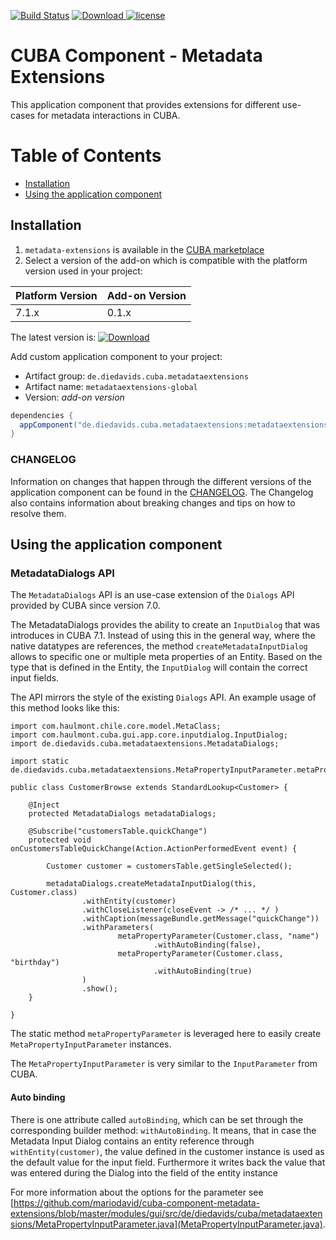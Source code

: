 [![Build Status](https://travis-ci.com/mariodavid/cuba-component-metadata-extensions.svg?branch=master)](https://travis-ci.com/mariodavid/cuba-component-metadata-extensions)
[ ![Download](https://api.bintray.com/packages/mariodavid/cuba-components/cuba-component-metadata-extensions/images/download.svg) ](https://bintray.com/mariodavid/cuba-components/cuba-component-metadata-extensions/_latestVersion)
[![license](https://img.shields.io/badge/license-Apache%20License%202.0-blue.svg?style=flat)](http://www.apache.org/licenses/LICENSE-2.0)

# CUBA Component - Metadata Extensions

This application component that provides extensions for different use-cases for metadata interactions in CUBA.


Table of Contents
=================

  * [Installation](#installation)
  * [Using the application component](#using-the-application-component)


## Installation

1. `metadata-extensions` is available in the [CUBA marketplace](https://www.cuba-platform.com/marketplace/metadata-extensions)
2. Select a version of the add-on which is compatible with the platform version used in your project:

| Platform Version | Add-on Version |
| ---------------- | -------------- |
| 7.1.x            | 0.1.x          |


The latest version is: [ ![Download](https://api.bintray.com/packages/mariodavid/cuba-components/cuba-component-metadata-extensions/images/download.svg) ](https://bintray.com/mariodavid/cuba-components/cuba-component-metadata-extensions/_latestVersion)

Add custom application component to your project:

* Artifact group: `de.diedavids.cuba.metadataextensions`
* Artifact name: `metadataextensions-global`
* Version: *add-on version*

```groovy
dependencies {
  appComponent("de.diedavids.cuba.metadataextensions:metadataextensions-global:*addon-version*")
}
```


### CHANGELOG

Information on changes that happen through the different versions of the application component can be found in the [CHANGELOG](https://github.com/mariodavid/cuba-component-metadata-extensions/blob/master/CHANGELOG.md).
The Changelog also contains information about breaking changes and tips on how to resolve them.



## Using the application component



### MetadataDialogs API

The `MetadataDialogs` API is an use-case extension of the `Dialogs` API provided by CUBA since version 7.0.

The MetadataDialogs provides the ability to create an `InputDialog` that was introduces in CUBA 7.1. Instead
of using this in the general way, where the native datatypes are references, the method `createMetadataInputDialog`
allows to specific one or multiple meta properties of an Entity. Based on the type that is defined in the Entity,
the `InputDialog` will contain the correct input fields.

The API mirrors the style of the existing `Dialogs` API. An example usage of this method looks like this:

```
import com.haulmont.chile.core.model.MetaClass;
import com.haulmont.cuba.gui.app.core.inputdialog.InputDialog;
import de.diedavids.cuba.metadataextensions.MetadataDialogs;

import static de.diedavids.cuba.metadataextensions.MetaPropertyInputParameter.metaPropertyParameter;

public class CustomerBrowse extends StandardLookup<Customer> {

    @Inject
    protected MetadataDialogs metadataDialogs;

    @Subscribe("customersTable.quickChange")
    protected void onCustomersTableQuickChange(Action.ActionPerformedEvent event) {

        Customer customer = customersTable.getSingleSelected();

        metadataDialogs.createMetadataInputDialog(this, Customer.class)
                .withEntity(customer)
                .withCloseListener(closeEvent -> /* ... */ )
                .withCaption(messageBundle.getMessage("quickChange"))
                .withParameters(
                        metaPropertyParameter(Customer.class, "name")
                                .withAutoBinding(false),
                        metaPropertyParameter(Customer.class, "birthday")
                                .withAutoBinding(true)
                )
                .show();
    }

}
```


The static method `metaPropertyParameter` is leveraged here to easily create `MetaPropertyInputParameter` instances.

The `MetaPropertyInputParameter` is very similar to the `InputParameter` from CUBA.

#### Auto binding
There is one attribute called `autoBinding`, which can be set through the corresponding builder method: `withAutoBinding`.
It means, that in case the Metadata Input Dialog contains an entity reference through `withEntity(customer)`,
the value defined in the customer instance is used as the default value for the input field.
Furthermore it writes back the value that was entered during the Dialog into the field of the entity instance

For more information about the options for the parameter see [https://github.com/mariodavid/cuba-component-metadata-extensions/blob/master/modules/gui/src/de/diedavids/cuba/metadataextensions/MetaPropertyInputParameter.java](MetaPropertyInputParameter.java).
